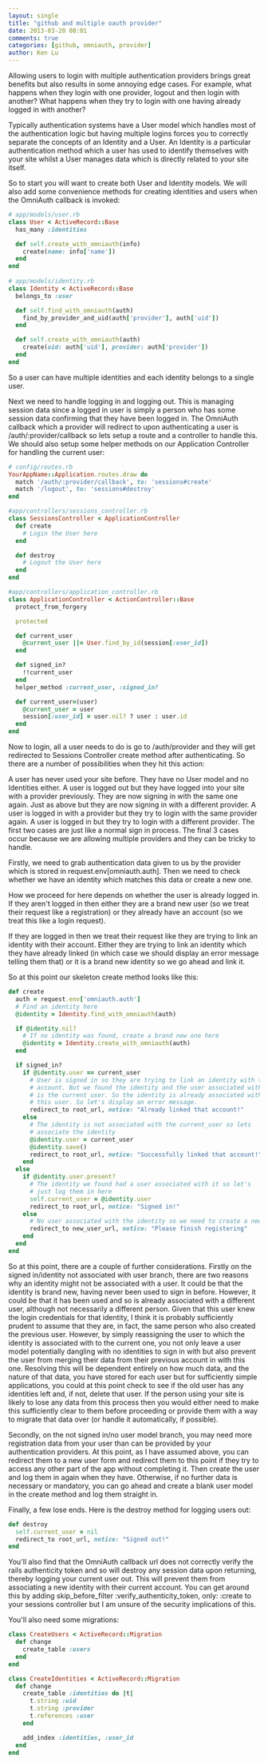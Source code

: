 ```yaml
---
layout: single
title: "github and multiple oauth provider"
date: 2013-03-20 08:01
comments: true
categories: [github, omniauth, provider]
author: Ken Lu
---
```


Allowing users to login with multiple authentication providers brings great benefits but also results in some annoying edge cases. For example, what happens when they login with one provider, logout and then login with another? What happens when they try to login with one having already logged in with another?

Typically authentication systems have a User model which handles most of the authentication logic but having multiple logins forces you to correctly separate the concepts of an Identity and a User. An Identity is a particular authentication method which a user has used to identify themselves with your site whilst a User manages data which is directly related to your site itself.

So to start you will want to create both User and Identity models. We will also add some convenience methods for creating identities and users when the OmniAuth callback is invoked:
```ruby
# app/models/user.rb
class User < ActiveRecord::Base
  has_many :identities

  def self.create_with_omniauth(info)
    create(name: info['name'])
  end
end
   
# app/models/identity.rb
class Identity < ActiveRecord::Base
  belongs_to :user

  def self.find_with_omniauth(auth)
    find_by_provider_and_uid(auth['provider'], auth['uid'])
  end

  def self.create_with_omniauth(auth)
    create(uid: auth['uid'], provider: auth['provider'])
  end
end
```
So a user can have multiple identities and each identity belongs to a single user.

Next we need to handle logging in and logging out. This is managing session data since a logged in user is simply a person who has some session data confirming that they have been logged in. The OmniAuth callback which a provider will redirect to upon authenticating a user is /auth/:provider/callback so lets setup a route and a controller to handle this. We should also setup some helper methods on our Application Controller for handling the current user:
```ruby
# config/routes.rb
YourAppName::Application.routes.draw do
  match '/auth/:provider/callback', to: 'sessions#create'
  match '/logout', to: 'sessions#destroy'
end

#app/controllers/sessions_controller.rb
class SessionsController < ApplicationController
  def create
    # Login the User here
  end

  def destroy
    # Logout the User here
  end
end

#app/controllers/application_controller.rb
class ApplicationController < ActionController::Base
  protect_from_forgery

  protected

  def current_user
    @current_user ||= User.find_by_id(session[:user_id])
  end

  def signed_in?
    !!current_user
  end
  helper_method :current_user, :signed_in?

  def current_user=(user)
    @current_user = user
    session[:user_id] = user.nil? ? user : user.id
  end
end
```
Now to login, all a user needs to do is go to /auth/provider and they will get redirected to Sessions Controller create method after authenticating. So there are a number of possibilities when they hit this action:

A user has never used your site before. They have no User model and no Identities either.
A user is logged out but they have logged into your site with a provider previously. They are now signing in with the same one again.
Just as above but they are now signing in with a different provider.
A user is logged in with a provider but they try to login with the same provider again.
A user is logged in but they try to login with a different provider.
The first two cases are just like a normal sign in process. The final 3 cases occur because we are allowing multiple providers and they can be tricky to handle.

Firstly, we need to grab authentication data given to us by the provider which is stored in request.env[omniauth.auth]. Then we need to check whether we have an identity which matches this data or create a new one.

How we proceed for here depends on whether the user is already logged in. If they aren't logged in then either they are a brand new user (so we treat their request like a registration) or they already have an account (so we treat this like a login request).

If they are logged in then we treat their request like they are trying to link an identity with their account. Either they are trying to link an identity which they have already linked (in which case we should display an error message telling them that) or it is a brand new identity so we go ahead and link it.

So at this point our skeleton create method looks like this:
```ruby
def create
  auth = request.env['omniauth.auth']
  # Find an identity here
  @identity = Identity.find_with_omniauth(auth)

  if @identity.nil?
    # If no identity was found, create a brand new one here
    @identity = Identity.create_with_omniauth(auth)
  end

  if signed_in?
    if @identity.user == current_user
      # User is signed in so they are trying to link an identity with their
      # account. But we found the identity and the user associated with it 
      # is the current user. So the identity is already associated with 
      # this user. So let's display an error message.
      redirect_to root_url, notice: "Already linked that account!"
    else
      # The identity is not associated with the current_user so lets 
      # associate the identity
      @identity.user = current_user
      @identity.save()
      redirect_to root_url, notice: "Successfully linked that account!"
    end
  else
    if @identity.user.present?
      # The identity we found had a user associated with it so let's 
      # just log them in here
      self.current_user = @identity.user
      redirect_to root_url, notice: "Signed in!"
    else
      # No user associated with the identity so we need to create a new one
      redirect_to new_user_url, notice: "Please finish registering"
    end
  end
end
```
So at this point, there are a couple of further considerations. Firstly on the signed in/identity not associated with user branch, there are two reasons why an identity might not be associated with a user. It could be that the identity is brand new, having never been used to sign in before. However, it could be that it has been used and so is already associated with a different user, although not necessarily a different person. Given that this user knew the login credentials for that identity, I think it is probably sufficiently prudent to assume that they are, in fact, the same person who also created the previous user. However, by simply reassigning the user to which the identity is associated with to the current one, you not only leave a user model potentially dangling with no identities to sign in with but also prevent the user from merging their data from their previous account in with this one. Resolving this will be dependent entirely on how much data, and the nature of that data, you have stored for each user but for sufficiently simple applications, you could at this point check to see if the old user has any identities left and, if not, delete that user. If the person using your site is likely to lose any data from this process then you would either need to make this sufficiently clear to them before proceeding or provide them with a way to migrate that data over (or handle it automatically, if possible).

Secondly, on the not signed in/no user model branch, you may need more registration data from your user than can be provided by your authentication providers. At this point, as I have assumed above, you can redirect them to a new user form and redirect them to this point if they try to access any other part of the app without completing it. Then create the user and log them in again when they have. Otherwise, if no further data is necessary or mandatory, you can go ahead and create a blank user model in the create method and log them straight in.

Finally, a few lose ends. Here is the destroy method for logging users out:
```ruby
def destroy
  self.current_user = nil
  redirect_to root_url, notice: "Signed out!"
end
```
You'll also find that the OmniAuth callback url does not correctly verify the rails authenticity token and so will destroy any session data upon returning, thereby logging your current user out. This will prevent them from associating a new identity with their current account. You can get around this by adding skip_before_filter :verify_authenticity_token, only: :create to your sessions controller but I am unsure of the security implications of this.

You'll also need some migrations:
```ruby
class CreateUsers < ActiveRecord::Migration
  def change
    create_table :users
  end
end

class CreateIdentities < ActiveRecord::Migration
  def change
    create_table :identities do |t|
      t.string :uid
      t.string :provider
      t.references :user
    end

    add_index :identities, :user_id
  end
end
```
